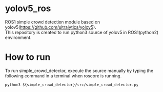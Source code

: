 # yolov5_ros
ROS1 simple crowd detection module based on yolov5(https://github.com/ultralytics/yolov5).   
This repository is created to run python3 source of yolov5 in ROS1(python2) environment.
# How to run
To run simple_crowd_detector, execute the source manually by typing the following command in a terminal when roscore is running.
```
python3 ${simple_crowd_detector}/src/simple_crowd_detector.py
```
